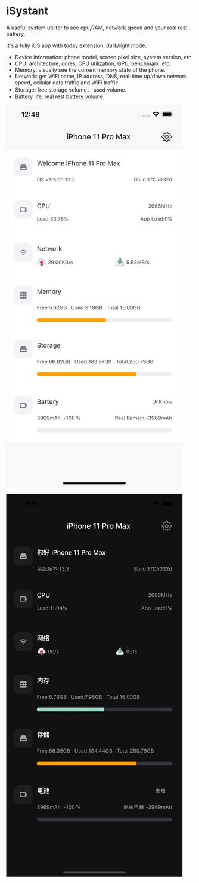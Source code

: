 # iSystant
A useful system utilitor to see cpu,RAM, network speed and your real rest battery.

It's a fully iOS app with today extension, dark/light mode.


- Device information: phone model, screen pixel size, system version, etc.
- CPU: architecture, cores, CPU utilization, GPU,  benchmark ,etc.
- Memory: visually see the current memory state of the phone.
- Network: get WiFi name, IP address, DNS, real-time up/down network speed, cellular data traffic and WiFi traffic.
- Storage: free storage volume， used volume.
- Battery life: real rest battery volume.



![](/resource/0x0ss-P3.jpg)

![](/resource/0x0ss-P3_dark.jpg)



